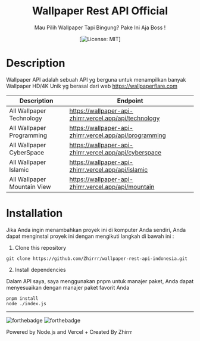 <div align="center">
<h1>Wallpaper Rest API Official</h1>

<p>Mau Pilih Wallpaper Tapi Bingung? Pake Ini Aja Boss !</p>

[![License: MIT](https://img.shields.io/badge/License-MIT-yellow.svg)]
</div>

# Description
Wallpaper API adalah sebuah API yg berguna untuk menampilkan banyak Wallpaper HD/4K Unik yg berasal dari web https://wallpaperflare.com


| Description | Endpoint | 
|------------ | ---------|
| All Wallpaper Technology | https://wallpaper-api-zhirrr.vercel.app/api/technology |
| All Wallpaper Programming | https://wallpaper-api-zhirrr.vercel.app/api/programming |
| All Wallpaper CyberSpace | https://wallpaper-api-zhirrr.vercel.app/api/cyberspace |
| All Wallpaper Islamic | https://wallpaper-api-zhirrr.vercel.app/api/islamic |
| All Wallpaper Mountain View | https://wallpaper-api-zhirrr.vercel.app/api/mountain |



# Installation
Jika Anda ingin menambahkan proyek ini di komputer Anda sendiri, Anda dapat menginstal proyek ini dengan mengikuti langkah di bawah ini :

1. Clone this repository
```
git clone https://github.com/Zhirrr/wallpaper-rest-api-indonesia.git
```
2. Install dependencies

Dalam API saya, saya menggunakan pnpm untuk manajer paket, Anda dapat menyesuaikan dengan manajer paket favorit Anda
```
pnpm install
node ./index.js
```

---
![forthebadge](https://forthebadge.com/images/badges/built-with-love.svg)
![forthebadge](https://forthebadge.com/images/badges/made-with-javascript.svg)

Powered by Node.js and Vercel + Created By Zhirrr
